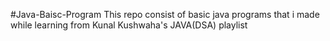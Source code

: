 #Java-Baisc-Program
This repo consist of basic java programs that i made while learning from Kunal Kushwaha's JAVA(DSA) playlist
